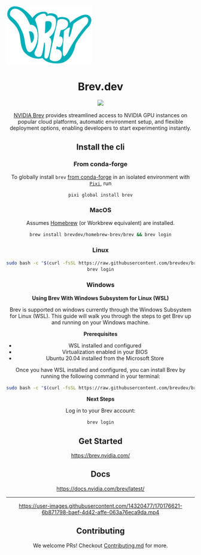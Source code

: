 <boolp align="center">
<img width="230" src="https://raw.githubusercontent.com/brevdev/assets/main/logo.svg"/>
</p>

# Brev.dev

[![](https://uohmivykqgnnbiouffke.supabase.co/storage/v1/object/public/landingpage/createdevenv1.svg)](https://console.brev.dev/environment/new?repo=https://github.com/brevdev/brev-cli&instance=2x8)

[NVIDIA Brev](https://brev.nvidia.com) provides streamlined access to NVIDIA GPU instances on popular cloud platforms, automatic environment setup, and flexible deployment options, enabling developers to start experimenting instantly.

## Install the cli

### From conda-forge

To globally install `brev` [from conda-forge](https://github.com/conda-forge/brev-feedstock/) in an isolated environment with [`Pixi`](https://pixi.sh/), run

```
pixi global install brev
```

### MacOS 
Assumes [Homebrew](https://brew.sh/) (or Workbrew equivalent) are installed. 

```zsh
brew install brevdev/homebrew-brev/brev && brev login
```

### Linux

```bash
sudo bash -c "$(curl -fsSL https://raw.githubusercontent.com/brevdev/brev-cli/main/bin/install-latest.sh)"
brev login
```

### Windows
**Using Brev With Windows Subsystem for Linux (WSL)**

Brev is supported on windows currently through the Windows Subsystem for Linux (WSL). This guide will walk you through the steps to get Brev up and running on your Windows machine.

**Prerequisites**
- WSL installed and configured
- Virtualization enabled in your BIOS
- Ubuntu 20.04 installed from the Microsoft Store

Once you have WSL installed and configured, you can install Brev by running the following command in your terminal:

```bash 
sudo bash -c "$(curl -fsSL https://raw.githubusercontent.com/brevdev/brev-cli/main/bin/install-latest.sh)"
```
**Next Steps**

Log in to your Brev account:

```bash 
brev login
```

## Get Started

https://brev.nvidia.com/

## Docs

https://docs.nvidia.com/brev/latest/

---

https://user-images.githubusercontent.com/14320477/170176621-6b871798-baef-4d42-affe-063a76eca9da.mp4

## Contributing

We welcome PRs! Checkout [Contributing.md](docs/CONTRIBUTING.md) for more.
